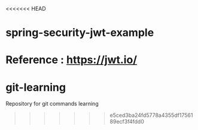 <<<<<<< HEAD
# spring-security-jwt-example

Reference : https://jwt.io/
=======
# git-learning
Repository for git commands learning
>>>>>>> e5ced3ba24fd5778a4355df1756189ecf3f4fdd0
